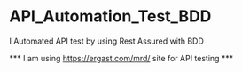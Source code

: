 # API_Automation_Test_BDD
I Automated API test by using Rest Assured with BDD


*** I am using https://ergast.com/mrd/ site for API testing ***
